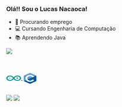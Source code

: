 ### Olá!! Sou o Lucas Nacaoca!

- 💼 Procurando emprego
- 💻 Cursando Engenharia de Computação
- 📚 Aprendendo Java

 <div>
  <a href="https://github.com/lucasnacaoca">
  <img height="180em" src="https://github-readme-stats.vercel.app/api?username=lucasnacaoca&show_icons=true&theme=dark&include_all_commits=true&count_private=true"/>
 
  ##
 
<div style="display: inline_block"><br>
  <img align="center" alt="Lucas-Arduino" height="30" width="40" src="https://raw.githubusercontent.com/devicons/devicon/master/icons/arduino/arduino-original.svg">
  <img align="center" alt="Lucas-C" height="30" width="40" src="https://raw.githubusercontent.com/devicons/devicon/master/icons/c/c-original.svg">
</div>
 
 ##
 
 <div> 
  <a href = "mailto:contato@rafaballerini.tech"><img src="https://img.shields.io/badge/-Gmail-%23333?style=for-the-badge&logo=gmail&logoColor=white" target="_blank"></a>
  <a href="https://www.linkedin.com/in/lucas-nacaoca/" target="_blank"><img src="https://img.shields.io/badge/-LinkedIn-%230077B5?style=for-the-badge&logo=linkedin&logoColor=white" target="_blank"></a> 
 
</div>
